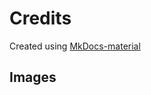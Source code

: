 # Credits

Created using [MkDocs-material](https://github.com/squidfunk/mkdocs-material)

## Images

